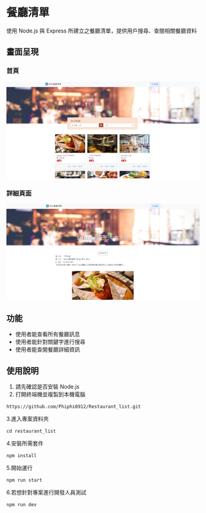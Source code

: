 # 餐廳清單
使用 Node.js 與 Express 所建立之餐廳清單，提供用戶搜尋、查閱相關餐廳資料

## 畫面呈現
### 首頁
![Homepage](/public/image/A1-index-image.PNG)
### 詳細頁面
![Homepage](/public/image/A1-show-image.PNG)

## 功能
- 使用者能查看所有餐廳訊息
- 使用者能針對關鍵字進行搜尋
- 使用者能查閱餐廳詳細資訊

## 使用說明
1. 請先確認是否安裝 Node.js
2. 打開終端機並複製到本機電腦
```
https://github.com/Phiphi0912/Restaurant_list.git
```
3.進入專案資料夾
```
cd restaurant_list
```
4.安裝所需套件
```
npm install
```
5.開始運行
```
npm run start
```
6.若想針對專案進行開發人員測試
```
npm run dev
```
